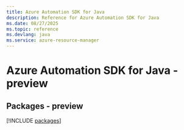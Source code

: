 ```yaml
---
title: Azure Automation SDK for Java
description: Reference for Azure Automation SDK for Java
ms.date: 08/27/2025
ms.topic: reference
ms.devlang: java
ms.service: azure-resource-manager
---
```

# Azure Automation SDK for Java - preview
## Packages - preview
[!INCLUDE [packages](automation-index.md)]